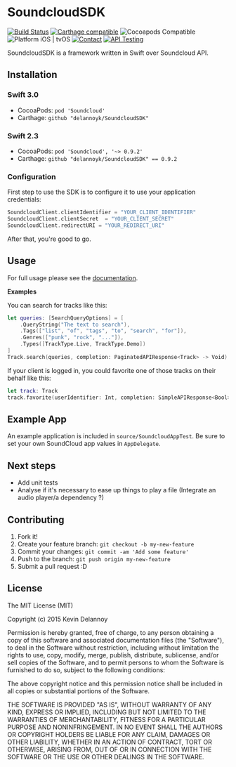 SoundcloudSDK
=============
[![Build Status](https://travis-ci.org/delannoyk/SoundcloudSDK.svg)](https://travis-ci.org/delannoyk/SoundcloudSDK)
[![Carthage compatible](https://img.shields.io/badge/Carthage-compatible-4BC51D.svg?style=flat)](https://github.com/Carthage/Carthage)
![Cocoapods Compatible](https://img.shields.io/cocoapods/v/Soundcloud.svg)
![Platform iOS | tvOS](https://img.shields.io/badge/platform-iOS%20%7C%20tvOS%20%7C%20OSX-lightgrey.svg)
[![Contact](https://img.shields.io/badge/contact-%40kdelannoy-blue.svg)](https://twitter.com/kdelannoy)
[![API Testing](https://img.shields.io/badge/API%20Test-RapidAPI-blue.svg)](https://rapidapi.com/package/Soundcloud/functions?utm_source=SoundcloudGithub&utm_medium=button&utm_content=Vender_GitHub)

SoundcloudSDK is a framework written in Swift over Soundcloud API.

## Installation

### Swift 3.0
* CocoaPods: `pod 'Soundcloud'`
* Carthage: `github "delannoyk/SoundcloudSDK"`

### Swift 2.3
* CocoaPods: `pod 'Soundcloud', '~> 0.9.2'`
* Carthage: `github "delannoyk/SoundcloudSDK" == 0.9.2`

### Configuration

First step to use the SDK is to configure it to use your application credentials:

```swift
SoundcloudClient.clientIdentifier = "YOUR_CLIENT_IDENTIFIER"
SoundcloudClient.clientSecret  = "YOUR_CLIENT_SECRET"
SoundcloudClient.redirectURI = "YOUR_REDIRECT_URI"
```

After that, you're good to go.

## Usage

For full usage please see the [documentation](docs/).

**Examples**

You can search for tracks like this:
```swift
let queries: [SearchQueryOptions] = [
    .QueryString("The text to search"),
    .Tags(["list", "of", "tags", "to", "search", "for"]),
    .Genres(["punk", "rock", "..."]),
    .Types([TrackType.Live, TrackType.Demo])
]
Track.search(queries, completion: PaginatedAPIResponse<Track> -> Void)
```

If your client is logged in, you could favorite one of those tracks on their behalf like this:

```swift
let track: Track
track.favorite(userIdentifier: Int, completion: SimpleAPIResponse<Bool> -> Void)
```

## Example App

An example application is included in `source/SoundcloudAppTest`. Be sure to set your own SoundCloud app values in `AppDelegate`.

## Next steps

* Add unit tests
* Analyse if it's necessary to ease up things to play a file (Integrate an audio player/a dependency ?)

## Contributing

1. Fork it!
2. Create your feature branch: `git checkout -b my-new-feature`
3. Commit your changes: `git commit -am 'Add some feature'`
4. Push to the branch: `git push origin my-new-feature`
5. Submit a pull request :D

## License

The MIT License (MIT)

Copyright (c) 2015 Kevin Delannoy

Permission is hereby granted, free of charge, to any person obtaining a copy
of this software and associated documentation files (the "Software"), to deal
in the Software without restriction, including without limitation the rights
to use, copy, modify, merge, publish, distribute, sublicense, and/or sell
copies of the Software, and to permit persons to whom the Software is
furnished to do so, subject to the following conditions:

The above copyright notice and this permission notice shall be included in all
copies or substantial portions of the Software.

THE SOFTWARE IS PROVIDED "AS IS", WITHOUT WARRANTY OF ANY KIND, EXPRESS OR
IMPLIED, INCLUDING BUT NOT LIMITED TO THE WARRANTIES OF MERCHANTABILITY,
FITNESS FOR A PARTICULAR PURPOSE AND NONINFRINGEMENT. IN NO EVENT SHALL THE
AUTHORS OR COPYRIGHT HOLDERS BE LIABLE FOR ANY CLAIM, DAMAGES OR OTHER
LIABILITY, WHETHER IN AN ACTION OF CONTRACT, TORT OR OTHERWISE, ARISING FROM,
OUT OF OR IN CONNECTION WITH THE SOFTWARE OR THE USE OR OTHER DEALINGS IN THE
SOFTWARE.
